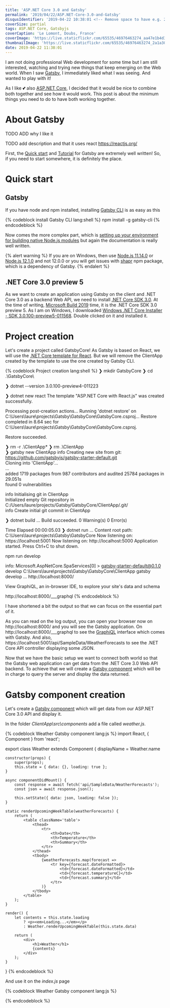 ```yaml
---
title: 'ASP.NET Core 3.0 and Gatsby'
permalink: '2019/04/22/ASP.NET-Core-3.0-and-Gatsby'
disqusIdentifier: '2019-04-22 10:38:01 <!-- Remove space to have e.g. 20160405174628 -->'
coverSize: partial
tags: ASP.NET Core, Gatsbyjs
coverCaption: 'Le Lomont, Doubs, France'
coverImage: 'https://live.staticflickr.com/65535/46976463274_aa47e1b4d3_h.jpg'
thumbnailImage: 'https://live.staticflickr.com/65535/46976463274_2a1a30979c_q.jpg'
date: 2019-04-22 11:38:01
---
```

I am not doing professional Web development for some time but I am still interested, watching and trying new things that keep emerging on the Web world. When I saw [Gatsby](https://www.gatsbyjs.org/), I immediately liked what I was seeing. And wanted to play with it!

As I like 💕 also [ASP.NET Core](https://docs.microsoft.com/en-us/aspnet/core/?view=aspnetcore-3.0), I decided that it would be nice to combine both together and see how it would work. This post is about the minimum things you need to do to have both working together.
<!-- more -->

# About Gatsby

TODO ADD why I like it

TODO add description and that it uses react https://reactjs.org/

First, the [Quick start](https://www.gatsbyjs.org/docs/quick-start) and [Tutorial](https://www.gatsbyjs.org/tutorial/) for Gatsby are extremely well written! So, if you need to start somewhere, it is definitely the place.

# Quick start

## Gatsby

If you have node and npm installed, installing [Gatsby CLI](https://www.gatsbyjs.org/docs/gatsby-cli/) is as easy as this

{% codeblock install Gatsby CLI lang:shell  %}
    npm install -g gatsby-cli
{% endcodeblock %}

Now comes the more complex part, which is [setting up your environment for building native Node.js modules](https://www.gatsbyjs.org/docs/gatsby-on-windows/) but again the documentation is really well written.

{% alert warning %}
If you are on Windows, then use [Node.js 11.14.0](https://www.chocolatey.org/packages/nodejs.install/11.14.0) or [Node.js 12.1.0](https://nodejs.org/dist/v12.1.0/node-v12.1.0-x64.msi) and not 12.0.0 or you will get issues with [shapr](https://www.npmjs.com/package/sharp) npm package, which is a dependency of Gatsby.
{% endalert %}

## .NET Core 3.0 preview 5

As we want to create an application using Gatsby on the client and .NET Core 3.0 as a backend Web API, we need to install [.NET Core SDK 3.0](https://dotnet.microsoft.com/download/dotnet-core/3.0). At the time of writing, [Microsoft Build 2019](https://news.microsoft.com/build2019/) time, it is the .NET Core SDK 3.0 preview 5. As I am on Windows, I downloaded [Windows .NET Core Installer - SDK 3.0.100-preview5-011568](https://dotnet.microsoft.com/download/thank-you/dotnet-sdk-3.0.100-preview5-windows-x64-installer). Double clicked on it and installed it.

# Project creation

Let's create a project called GatsbyCore! As Gatsby is based on React, we will use the [.NET Core template for React](https://docs.microsoft.com/en-us/aspnet/core/client-side/spa/react?view=aspnetcore-2.2&tabs=visual-studio). But we will remove the ClientApp created by the template to use the one created by Gatsby CLI.

{% codeblock Project creation lang:shell  %}
❯ mkdir GatsbyCore
❯ cd .\GatsbyCore\

❯ dotnet --version
3.0.100-preview4-011223

❯ dotnet new react
The template "ASP.NET Core with React.js" was created successfully.

Processing post-creation actions...
Running 'dotnet restore' on C:\Users\laure\projects\Gatsby\GatsbyCore\GatsbyCore.csproj...
  Restore completed in 8.64 sec for C:\Users\laure\projects\Gatsby\GatsbyCore\GatsbyCore.csproj.

Restore succeeded.

❯ rm -r .\ClientApp\*
❯ rm .\ClientApp\
❯ gatsby new ClientApp
info Creating new site from git: https://github.com/gatsbyjs/gatsby-starter-default.git                                                                                                               
Cloning into 'ClientApp'...                                                                                                                                                   
...                        
added 1719 packages from 987 contributors and audited 25784 packages in 29.051s                                                                                                                       
found 0 vulnerabilities                                                                                                                                                                               
                                                                                                                                                                                                      
info Initialising git in ClientApp                                                                                                                                                                    
Initialized empty Git repository in C:/Users/laure/projects/Gatsby/GatsbyCore/ClientApp/.git/                                                                                                         
info Create initial git commit in ClientApp                                                                                                                                                           

❯ dotnet build
...
Build succeeded.
    0 Warning(s)
    0 Error(s)

Time Elapsed 00:00:05.03
❯ dotnet run
...
Content root path: C:\Users\laure\projects\Gatsby\GatsbyCore
Now listening on: https://localhost:5001
Now listening on: http://localhost:5000
Application started. Press Ctrl+C to shut down.

 npm run develop

info: Microsoft.AspNetCore.SpaServices[0]
      > gatsby-starter-default@0.1.0 develop C:\Users\laure\projects\Gatsby\GatsbyCore\ClientApp
 gatsby develop
...
  http://localhost:8000/

View GraphiQL, an in-browser IDE, to explore your site's data and schema

  http://localhost:8000/___graphql
{% endcodeblock %}

I have shortened a bit the output so that we can focus on the essential part of it.

As you can read on the log output, you can open your browser now on http://localhost:8000/ and you will see the Gatsby application. On http://localhost:8000/___graphql to see the [GraphiQL](https://github.com/graphql/graphiql) interface which comes with Gatsby. And also, https://localhost:5001/api/SampleData/WeatherForecasts to see the .NET Core API controller displaying some JSON.

Now that we have the basic setup we want to connect both world so that the Gatsby web application can get data from the .NET Core 3.0 Web API backend.
To achieve that we will create a [Gatsby component](https://www.gatsbyjs.org/tutorial/part-one/#building-with-components) which will be in charge to query the server and display the data returned.

# Gatsby component creation

Let's create a [Gatsby component](https://www.gatsbyjs.org/docs/building-with-components/) which will get data from our ASP.NET Core 3.0 API and display it.


In the folder *ClientApp\src\components* add a file called *weather.js*.

{% codeblock Weather Gatsby component lang:js  %}
import React, { Component } from 'react';

export class Weather extends Component {
    displayName = Weather.name

    constructor(props) {
        super(props);
        this.state = { data: {}, loading: true };
    }

    async componentDidMount() {
        const response = await fetch('api/SampleData/WeatherForecasts');
        const json = await response.json();

        this.setState({ data: json, loading: false });
    }

    static renderUpcomingWeekTable(weatherForecasts) {
        return (
            <table className='table'>
                <thead>
                    <tr>
                        <th>Date</th>
                        <th>Temperature</th>
                        <th>Summary</th>
                    </tr>
                </thead>
                <tbody>
                    {weatherForecasts.map(forecast =>
                        <tr key={forecast.dateFormatted}>
                            <td>{forecast.dateFormatted}</td>
                            <td>{forecast.temperatureC}</td>
                            <td>{forecast.summary}</td>
                        </tr>
                    )}
                </tbody>
            </table>
        );
    }

    render() {
        let contents = this.state.loading
            ? <p><em>Loading...</em></p>
            : Weather.renderUpcomingWeekTable(this.state.data)

        return (
            <div>
                <h1>Weather</h1>
                {contents}
            </div>
        );
    }
}
{% endcodeblock %}

And use it on the *index.js* page

{% codeblock Weather Gatsby component lang:js  %}
    <div>
        <Weather />
    </div>
{% endcodeblock %}
